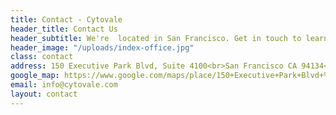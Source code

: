 ```yaml
---
title: Contact - Cytovale
header_title: Contact Us
header_subtitle: We're  located in San Francisco. Get in touch to learn more!
header_image: "/uploads/index-office.jpg"
class: contact
address: 150 Executive Park Blvd, Suite 4100<br>San Francisco CA 94134<br>
google_map: https://www.google.com/maps/place/150+Executive+Park+Blvd+%234100,+San+Francisco,+CA+94134/@37.7108586,-122.3977769,16z/data=!4m5!3m4!1s0x808f7f2f0260f91b:0x3a70a9743773cc23!8m2!3d37.7110114!4d-122.3933781
email: info@cytovale.com
layout: contact
---
```


